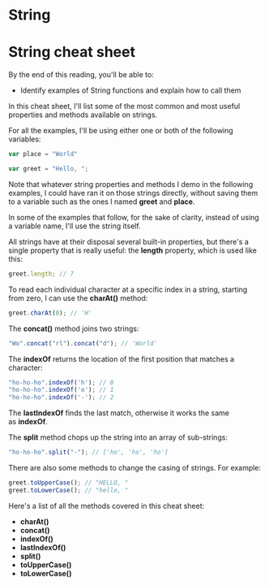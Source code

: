 # String

# String cheat sheet

By the end of this reading, you'll be able to:

- Identify examples of String functions and explain how to call them

In this cheat sheet, I'll list some of the most common and most useful properties and methods available on strings.

For all the examples, I'll be using either one or both of the following variables:

```jsx
var place = "World"

var greet = "Hello, ";
```

Note that whatever string properties and methods I demo in the following examples, I could have ran it on those strings directly, without saving them to a variable such as the ones I named **greet** and **place**.

In some of the examples that follow, for the sake of clarity, instead of using a variable name, I'll use the string itself.

All strings have at their disposal several built-in properties, but there's a single property that is really useful: the **length** property, which is used like this:

```jsx
greet.length; // 7
```

To read each individual character at a specific index in a string, starting from zero, I can use the **charAt()** method:

```jsx
greet.charAt(0); // 'H'
```

The **concat()** method joins two strings:

```jsx
"Wo".concat("rl").concat("d"); // 'World'
```

The **indexOf** returns the location of the first position that matches a character:

```jsx
"ho-ho-ho".indexOf('h'); // 0
"ho-ho-ho".indexOf('o'); // 1
"ho-ho-ho".indexOf('-'); // 2
```

The **lastIndexOf** finds the last match, otherwise it works the same as **indexOf**.

The **split** method chops up the string into an array of sub-strings:

```jsx
"ho-ho-ho".split("-"); // ['ho', 'ho', 'ho']
```

There are also some methods to change the casing of strings. For example:

```jsx
greet.toUpperCase(); // "HELLO, "
greet.toLowerCase(); // "hello, "
```

Here's a list of all the methods covered in this cheat sheet:

- **charAt()**
- **concat()**
- **indexOf()**
- **lastIndexOf()**
- **split()**
- **toUpperCase()**
- **toLowerCase()**